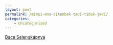 ```yaml
---
layout: post
permalink: /mimpi-mau-ditembak-tapi-tidak-jadi/
categories:
    - Uncategorized
---
```


[Baca Selengkapnya](/10)